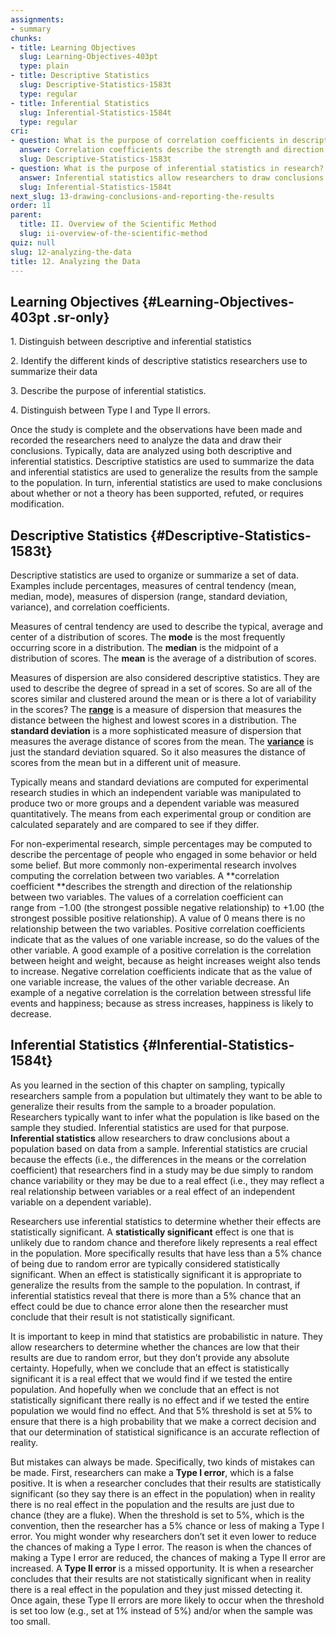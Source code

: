```yaml
---
assignments:
- summary
chunks:
- title: Learning Objectives
  slug: Learning-Objectives-403pt
  type: plain
- title: Descriptive Statistics
  slug: Descriptive-Statistics-1583t
  type: regular
- title: Inferential Statistics
  slug: Inferential-Statistics-1584t
  type: regular
cri:
- question: What is the purpose of correlation coefficients in descriptive statistics?
  answer: Correlation coefficients describe the strength and direction of the relationship between two variables.
  slug: Descriptive-Statistics-1583t
- question: What is the purpose of inferential statistics in research?
  answer: Inferential statistics allow researchers to draw conclusions about a population based on data from a sample.
  slug: Inferential-Statistics-1584t
next_slug: 13-drawing-conclusions-and-reporting-the-results
order: 11
parent:
  title: II. Overview of the Scientific Method
  slug: ii-overview-of-the-scientific-method
quiz: null
slug: 12-analyzing-the-data
title: 12. Analyzing the Data
---
```


## Learning Objectives {#Learning-Objectives-403pt .sr-only} 

<i-callout variant="info" title="Learning Objectives">

1\. Distinguish between descriptive and inferential statistics

2\. Identify the different kinds of descriptive statistics researchers use to summarize their data

3\. Describe the purpose of inferential statistics. 

4\. Distinguish between Type I and Type II errors.

</i-callout>

Once the study is complete and the observations have been made and recorded the researchers need to analyze the data and draw their conclusions. Typically, data are analyzed using both descriptive and inferential statistics. Descriptive statistics are used to summarize the data and inferential statistics are used to generalize the results from the sample to the population. In turn, inferential statistics are used to make conclusions about whether or not a theory has been supported, refuted, or requires modification.

## Descriptive Statistics {#Descriptive-Statistics-1583t} 

Descriptive statistics are used to organize or summarize a set of data. Examples include percentages, measures of central tendency (mean, median, mode), measures of dispersion (range, standard deviation, variance), and correlation coefficients.

Measures of central tendency are used to describe the typical, average and center of a distribution of scores. The **mode** is the most frequently occurring score in a distribution. The **median** is the midpoint of a distribution of scores. The **mean** is the average of a distribution of scores. 

Measures of dispersion are also considered descriptive statistics. They are used to describe the degree of spread in a set of scores. So are all of the scores similar and clustered around the mean or is there a lot of variability in the scores? The  [**range**](https://kpu.pressbooks.pub/psychmethods4e/chapter/analyzing-the-data/#term_42_912) is a measure of dispersion that measures the distance between the highest and lowest scores in a distribution. The **standard deviation** is a more sophisticated measure of dispersion that measures the average distance of scores from the mean. The [**variance**](https://kpu.pressbooks.pub/psychmethods4e/chapter/analyzing-the-data/#term_42_914) is just the standard deviation squared. So it also measures the distance of scores from the mean but in a different unit of measure.

Typically means and standard deviations are computed for experimental research studies in which an independent variable was manipulated to produce two or more groups and a dependent variable was measured quantitatively. The means from each experimental group or condition are calculated separately and are compared to see if they differ.

For non-experimental research, simple percentages may be computed to describe the percentage of people who engaged in some behavior or held some belief. But more commonly non-experimental research involves computing the correlation between two variables. A **correlation coefficient **describes the strength and direction of the relationship between two variables. The values of a correlation coefficient can range from −1.00 (the strongest possible negative relationship) to +1.00 (the strongest possible positive relationship). A value of 0 means there is no relationship between the two variables. Positive correlation coefficients indicate that as the values of one variable increase, so do the values of the other variable. A good example of a positive correlation is the correlation between height and weight, because as height increases weight also tends to increase. Negative correlation coefficients indicate that as the value of one variable increase, the values of the other variable decrease. An example of a negative correlation is the correlation between stressful life events and happiness; because as stress increases, happiness is likely to decrease.

## Inferential Statistics {#Inferential-Statistics-1584t} 

As you learned in the section of this chapter on sampling, typically researchers sample from a population but ultimately they want to be able to generalize their results from the sample to a broader population. Researchers typically want to infer what the population is like based on the sample they studied. Inferential statistics are used for that purpose. **Inferential statistics** allow researchers to draw conclusions about a population based on data from a sample. Inferential statistics are crucial because the effects (i.e., the differences in the means or the correlation coefficient) that researchers find in a study may be due simply to random chance variability or they may be due to a real effect (i.e., they may reflect a real relationship between variables or a real effect of an independent variable on a dependent variable). 

Researchers use inferential statistics to determine whether their effects are statistically significant. A **statistically significant** effect is one that is unlikely due to random chance and therefore likely represents a real effect in the population. More specifically results that have less than a 5% chance of being due to random error are typically considered statistically significant. When an effect is statistically significant it is appropriate to generalize the results from the sample to the population. In contrast, if inferential statistics reveal that there is more than a 5% chance that an effect could be due to chance error alone then the researcher must conclude that their result is not statistically significant.

It is important to keep in mind that statistics are probabilistic in nature. They allow researchers to determine whether the chances are low that their results are due to random error, but they don’t provide any absolute certainty. Hopefully, when we conclude that an effect is statistically significant it is a real effect that we would find if we tested the entire population. And hopefully when we conclude that an effect is not statistically significant there really is no effect and if we tested the entire population we would find no effect. And that 5% threshold is set at 5% to ensure that there is a high probability that we make a correct decision and that our determination of statistical significance is an accurate reflection of reality.

But mistakes can always be made. Specifically, two kinds of mistakes can be made. First, researchers can make a **Type I error**, which is a false positive. It is when a researcher concludes that their results are statistically significant (so they say there is an effect in the population) when in reality there is no real effect in the population and the results are just due to chance (they are a fluke). When the threshold is set to 5%, which is the convention, then the researcher has a 5% chance or less of making a Type I error. You might wonder why researchers don’t set it even lower to reduce the chances of making a Type I error. The reason is when the chances of making a Type I error are reduced, the chances of making a Type II error are increased. A **Type II error** is a missed opportunity. It is when a researcher concludes that their results are not statistically significant when in reality there is a real effect in the population and they just missed detecting it. Once again, these Type II errors are more likely to occur when the threshold is set too low (e.g., set at 1% instead of 5%) and/or when the sample was too small.

